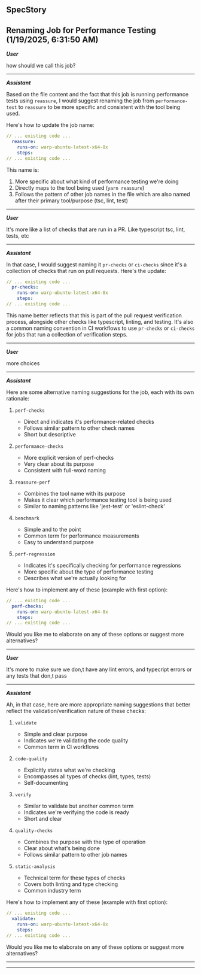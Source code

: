 ## SpecStory

## Renaming Job for Performance Testing (1/19/2025, 6:31:50 AM)

_**User**_

how should we call this job?

---

_**Assistant**_

Based on the file content and the fact that this job is running performance tests using `reassure`, I would suggest renaming the job from `performance-test` to `reassure` to be more specific and consistent with the tool being used.

Here's how to update the job name:

```yaml:.github/workflows/typescript.yml
// ... existing code ...
  reassure:
    runs-on: warp-ubuntu-latest-x64-8x
    steps:
// ... existing code ...
```

This name is:
1. More specific about what kind of performance testing we're doing
2. Directly maps to the tool being used (`yarn reassure`)
3. Follows the pattern of other job names in the file which are also named after their primary tool/purpose (tsc, lint, test)

---

_**User**_

It's more like a list of checks that are run in a PR. Like typescript tsc, lint, tests, etc

---

_**Assistant**_

In that case, I would suggest naming it `pr-checks` or `ci-checks` since it's a collection of checks that run on pull requests. Here's the update:

```yaml:.github/workflows/typescript.yml
// ... existing code ...
  pr-checks:
    runs-on: warp-ubuntu-latest-x64-8x
    steps:
// ... existing code ...
```

This name better reflects that this is part of the pull request verification process, alongside other checks like typescript, linting, and testing. It's also a common naming convention in CI workflows to use `pr-checks` or `ci-checks` for jobs that run a collection of verification steps.

---

_**User**_

more choices

---

_**Assistant**_



Here are some alternative naming suggestions for the job, each with its own rationale:

1. `perf-checks`
   - Direct and indicates it's performance-related checks
   - Follows similar pattern to other check names
   - Short but descriptive

2. `performance-checks`
   - More explicit version of perf-checks
   - Very clear about its purpose
   - Consistent with full-word naming

3. `reassure-perf`
   - Combines the tool name with its purpose
   - Makes it clear which performance testing tool is being used
   - Similar to naming patterns like 'jest-test' or 'eslint-check'

4. `benchmark`
   - Simple and to the point
   - Common term for performance measurements
   - Easy to understand purpose

5. `perf-regression`
   - Indicates it's specifically checking for performance regressions
   - More specific about the type of performance testing
   - Describes what we're actually looking for

Here's how to implement any of these (example with first option):

```yaml:.github/workflows/typescript.yml
// ... existing code ...
  perf-checks:
    runs-on: warp-ubuntu-latest-x64-8x
    steps:
// ... existing code ...
```

Would you like me to elaborate on any of these options or suggest more alternatives?

---

_**User**_

It's more to make sure we don,t have any lint errors, and typecript errors or any tests that don,t pass

---

_**Assistant**_



Ah, in that case, here are more appropriate naming suggestions that better reflect the validation/verification nature of these checks:

1. `validate`
   - Simple and clear purpose
   - Indicates we're validating the code quality
   - Common term in CI workflows

2. `code-quality`
   - Explicitly states what we're checking
   - Encompasses all types of checks (lint, types, tests)
   - Self-documenting

3. `verify`
   - Similar to validate but another common term
   - Indicates we're verifying the code is ready
   - Short and clear

4. `quality-checks`
   - Combines the purpose with the type of operation
   - Clear about what's being done
   - Follows similar pattern to other job names

5. `static-analysis`
   - Technical term for these types of checks
   - Covers both linting and type checking
   - Common industry term

Here's how to implement any of these (example with first option):

```yaml:.github/workflows/typescript.yml
// ... existing code ...
  validate:
    runs-on: warp-ubuntu-latest-x64-8x
    steps:
// ... existing code ...
```

Would you like me to elaborate on any of these options or suggest more alternatives?

---



---

